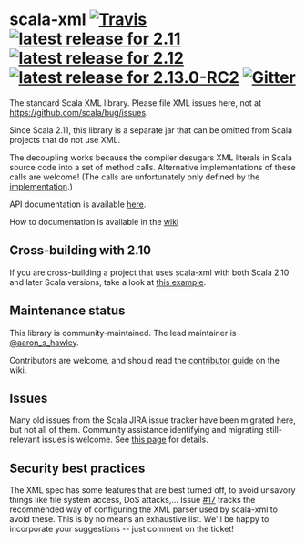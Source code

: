 scala-xml
[![Travis](https://img.shields.io/travis/scala/scala-xml.svg)](https://travis-ci.org/scala/scala-xml)
[![latest release for 2.11](https://img.shields.io/maven-central/v/org.scala-lang.modules/scala-xml_2.11.svg?label=scala+2.11)](http://mvnrepository.com/artifact/org.scala-lang.modules/scala-xml_2.11)
[![latest release for 2.12](https://img.shields.io/maven-central/v/org.scala-lang.modules/scala-xml_2.12.svg?label=scala+2.12)](http://mvnrepository.com/artifact/org.scala-lang.modules/scala-xml_2.12)
[![latest release for 2.13.0-RC2](https://img.shields.io/maven-central/v/org.scala-lang.modules/scala-xml_2.13.0-RC2.svg?label=scala+2.13.0-RC2)](http://mvnrepository.com/artifact/org.scala-lang.modules/scala-xml_2.13.0-RC2)
[![Gitter](https://badges.gitter.im/Join+Chat.svg)](https://gitter.im/scala/scala-xml)
=========

The standard Scala XML library. Please file XML issues here, not at https://github.com/scala/bug/issues.

Since Scala 2.11, this library is a separate jar that can be omitted from Scala projects that do not use XML.

The decoupling works because the compiler desugars XML literals in Scala source code into a set of method calls. Alternative implementations of these calls are welcome! (The calls are unfortunately only defined by the [implementation](https://github.com/scala/scala/blob/2.11.x/src/compiler/scala/tools/nsc/ast/parser/SymbolicXMLBuilder.scala).)

API documentation is available [here](https://scala.github.io/scala-xml/api/1.1.1/scala/xml/).

How to documentation is available in the [wiki](https://github.com/scala/scala-xml/wiki)

## Cross-building with 2.10

If you are cross-building a project that uses scala-xml with both Scala 2.10 and later Scala versions, take a look at [this example](https://github.com/scala/scala-module-dependency-sample).

## Maintenance status

This library is community-maintained. The lead maintainer is [@aaron_s_hawley](https://github.com/ashawley).

Contributors are welcome, and should read the [contributor guide](https://github.com/scala/scala-xml/wiki/Contributor-guide) on the wiki.

## Issues

Many old issues from the Scala JIRA issue tracker have been migrated
here, but not all of them. Community assistance identifying and
migrating still-relevant issues is welcome.  See [this
page](https://github.com/scala/scala-xml/issues/62) for details.

## Security best practices

The XML spec has some features that are best turned off, to avoid unsavory things like file system access, DoS attacks,... Issue [#17](https://github.com/scala/scala-xml/issues/17) tracks the recommended way of configuring the XML parser used by scala-xml to avoid these. This is by no means an exhaustive list. We'll be happy to incorporate your suggestions -- just comment on the ticket!
